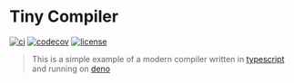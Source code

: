 # Tiny Compiler

[![ci](https://github.com/Eyoatam/tiny-compiler/actions/workflows/ci.yml/badge.svg)](https://github.com/Eyoatam/tiny-compiler/actions/workflows/ci.yml)
[![codecov](https://codecov.io/gh/eyoatam/tiny-compiler/branch/main/graph/badge.svg?token=w6s3ODtULz)](https://codecov.io/gh/eyoatam/tiny-compiler)
[![license](https://img.shields.io/badge/license-MIT-blue.svg)](https://github.com/Eyoatam/tiny-compiler/blob/main/LICENSE)

> This is a simple example of a modern compiler written in [typescript](https://www.typescriptlang.org/) and running on [deno](https://deno.land)
